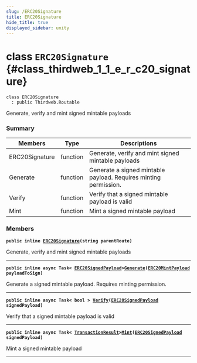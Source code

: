 ```yaml
---
slug: /ERC20Signature
title: ERC20Signature
hide_title: true
displayed_sidebar: unity
---
```


# class `ERC20Signature` {#class_thirdweb_1_1_e_r_c20_signature}

```
class ERC20Signature
  : public Thirdweb.Routable
```

Generate, verify and mint signed mintable payloads

### Summary

| Members        | Type     | Descriptions                                                     |
| -------------- | -------- | ---------------------------------------------------------------- |
| ERC20Signature | function | Generate, verify and mint signed mintable payloads               |
| Generate       | function | Generate a signed mintable payload. Requires minting permission. |
| Verify         | function | Verify that a signed mintable payload is valid                   |
| Mint           | function | Mint a signed mintable payload                                   |

### Members

**`public inline `[`ERC20Signature`](#class_thirdweb_1_1_e_r_c20_signature_1a24462dd79c205e7cda11618a76423550)`(string parentRoute)`**

Generate, verify and mint signed mintable payloads

---

**`public inline async Task< `[`ERC20SignedPayload`](docs/unity/ERC20SignedPayload.md#struct_thirdweb_1_1_e_r_c20_signed_payload)`>`[`Generate`](#class_thirdweb_1_1_e_r_c20_signature_1aa52e5be7ae05b4426963bd14457a7b65)`(`[`ERC20MintPayload`](docs/unity/ERC20MintPayload.md#class_thirdweb_1_1_e_r_c20_mint_payload)` payloadToSign)`**

Generate a signed mintable payload. Requires minting permission.

---

**`public inline async Task< bool > `[`Verify`](#class_thirdweb_1_1_e_r_c20_signature_1afe9d849bba0d6afb1541ca183c2017b2)`(`[`ERC20SignedPayload`](docs/unity/ERC20SignedPayload.md#struct_thirdweb_1_1_e_r_c20_signed_payload)` signedPayload)`**

Verify that a signed mintable payload is valid

---

**`public inline async Task< `[`TransactionResult`](docs/unity/TransactionResult.md#class_thirdweb_1_1_transaction_result)`>`[`Mint`](#class_thirdweb_1_1_e_r_c20_signature_1a63464c4c5c2cacd9d14cf82b118a2171)`(`[`ERC20SignedPayload`](docs/unity/ERC20SignedPayload.md#struct_thirdweb_1_1_e_r_c20_signed_payload)` signedPayload)`**

Mint a signed mintable payload

---